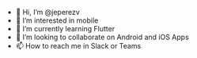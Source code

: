 - 👋 Hi, I’m @jeperezv
- 👀 I’m interested in mobile
- 🌱 I’m currently learning Flutter
- 💞️ I’m looking to collaborate on Android and iOS Apps
- 📫 How to reach me in Slack or Teams

<!---
jeperezv/jeperezv is a ✨ special ✨ repository because its `README.md` (this file) appears on your GitHub profile.
You can click the Preview link to take a look at your changes.
--->
